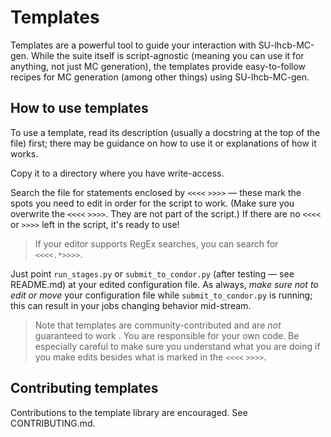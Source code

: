 # Templates
Templates are a powerful tool to guide your interaction with SU-lhcb-MC-gen.
While the suite itself is script-agnostic (meaning you can use it for anything,
not just MC generation), the templates provide easy-to-follow recipes for MC
generation (among other things) using SU-lhcb-MC-gen.

## How to use templates
To use a template, read its description (usually a docstring at the top of the
file) first; there may be guidance on how to use it or explanations of how it
works.

Copy it to a directory where you have write-access.

Search the file for statements enclosed by `<<<<` `>>>>` &mdash; these mark the
spots you need to edit in order for the script to work. (Make sure you overwrite
the `<<<<` `>>>>`. They are not part of the script.) If there are no `<<<<` or
`>>>>` left in the script, it's ready to use!

> If your editor supports RegEx searches, you can search for `<<<<.*>>>>`.

Just point `run_stages.py` or `submit_to_condor.py` (after testing &mdash; see
README.md) at your edited configuration file. As always, _make sure not to edit
or move_ your configuration file while `submit_to_condor.py` is running; this
can result in your jobs changing behavior mid-stream.

> Note that templates are community-contributed and are _not_ guaranteed to work
> . You are responsible for your own code. Be especially careful to make sure
> you understand what you are doing if you make edits besides what is marked in
> the `<<<<` `>>>>`.

## Contributing templates
Contributions to the template library are encouraged. See CONTRIBUTING.md.
